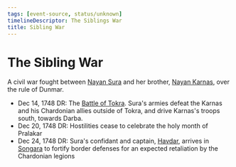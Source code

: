 ```yaml
---
tags: [event-source, status/unknown]
timelineDescriptor: The Siblings War
title: Sibling War
---
```


# The Sibling War

A civil war fought between [Nayan Sura](<../../people/dunmari/sura.md>) and her brother, [Nayan Karnas](<../../people/dunmari/nayan-karnas.md>), over the rule of Dunmar.

- Dec 14, 1748 DR: The [Battle of Tokra](<1748/12/battle-of-tokra.md>). Sura's armies defeat the Karnas and his Chardonian allies outside of Tokra, and drive Karnas's troops south, towards Darba. 
- Dec 20, 1748 DR: Hostilities cease to celebrate the holy month of Pralakar
- Dec 24, 1748 DR: Sura's confidant and captain, [Havdar](<../../people/dunmari/havdar.md>), arrives in [Songara](<../../gazetteer/greater-dunmar/realms/dunmar/central-dunmar/songara.md>) to fortify border defenses for an expected retaliation by the Chardonian legions